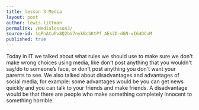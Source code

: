 ```yaml
---
title: lesson 3 Media
layout: post
author: lewis.littman
permalink: /Medialesson3/
source-id: 1qPnAtuPv8Q2bV7nykBcbKtPf_AEs2D-dGN-vI64DCvM
published: true
---
```

Today in IT we talked about what rules we should use to make sure we don't make wrong choices using media, like don't post anything that you wouldn't say/do to someone’s face, or don't post anything you don't want your parents to see. We also talked about disadvantages and advantages of social media, for example: some advantages would be you can get news quickly and you can talk to your friends and make friends. A disadvantage would be that there are people who make something completely innocent to something horrible.

